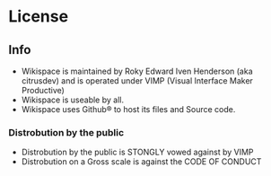 # License
## Info
- Wikispace is maintained by Roky Edward Iven Henderson (aka citrusdev) and is operated under VIMP (Visual Interface Maker Productive)
- Wikispace is useable by all.
- Wikispace uses Github® to host its files and Source code.
### Distrobution by the public
- Distrobution by the public is STONGLY vowed against by VIMP
- Distrobution on a Gross scale is against the CODE OF CONDUCT
